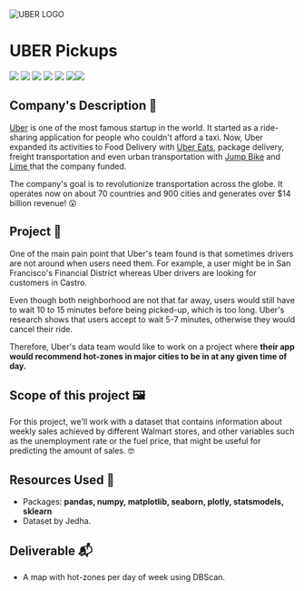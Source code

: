 <img src="https://upload.wikimedia.org/wikipedia/commons/thumb/5/58/Uber_logo_2018.svg/1024px-Uber_logo_2018.svg.png" alt="UBER LOGO">

 



# UBER Pickups

![](https://img.shields.io/badge/Dataset-Jedha-lightgrey) ![](https://img.shields.io/badge/Python-3.6-red) ![](https://img.shields.io/badge/libraries-pandas-green) ![](https://img.shields.io/badge/libraries-plotly-pink) ![](https://img.shields.io/badge/libraries-searborn-blue) ![](https://img.shields.io/badge/libraries-statsmodels-blueviolet)![](https://img.shields.io/badge/libraries-sklearn-vi)



## Company's Description 📇

[Uber](http://uber.com/) is one of the most famous startup in the world. It started as a ride-sharing application for people who couldn't afford a taxi. Now, Uber expanded its activities to Food Delivery with [Uber Eats](https://www.ubereats.com/fr-en), package delivery, freight transportation and even urban transportation with [Jump Bike](https://www.uber.com/fr/en/ride/uber-bike/) and [Lime ](https://www.li.me/)that the company funded.

The company's goal is to revolutionize transportation across the globe. It operates now on about 70 countries and 900 cities and generates over $14 billion revenue! 😮



## Project 🚧
One of the main pain point that Uber's team found is that sometimes drivers are not around when users need them. For example, a user might be in San Francisco's Financial District whereas Uber drivers are looking for customers in Castro.

Even though both neighborhood are not that far away, users would still have to wait 10 to 15 minutes before being picked-up, which is too long. Uber's research shows that users accept to wait 5-7 minutes, otherwise they would cancel their ride.

Therefore, Uber's data team would like to work on a project where **their app would recommend hot-zones in major cities to be in at any given time of day.**

## Scope of this project 🖼️
For this project, we'll work with a dataset that contains information about weekly sales achieved by different Walmart stores, and other variables such as the unemployment rate or the fuel price, that might be useful for predicting the amount of sales. 🤓



## Resources Used 📖

- Packages: **pandas, numpy, matplotlib, seaborn, plotly, statsmodels, sklearn**
- Dataset by Jedha.



## Deliverable 📬

* A map with hot-zones per day of week using DBScan.
